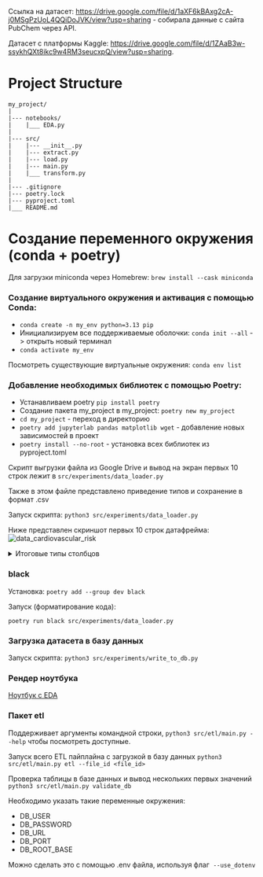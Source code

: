 Ссылка на датасет: https://drive.google.com/file/d/1aXF6kBAxg2cA-j0MSgPzUoL4QQiDoJVK/view?usp=sharing - cобирала данные с сайта PubChem через API.

Датасет с платформы Kaggle: https://drive.google.com/file/d/1ZAaB3w-ssykhQXt8ikc9w4RM3seucxpQ/view?usp=sharing.

# Project Structure
```
my_project/
|
|--- notebooks/
|    |___ EDA.py
|
|--- src/
|    |--- __init__.py
|    |--- extract.py
|    |--- load.py
|    |--- main.py
|    |___ transform.py
|
|--- .gitignore
|--- poetry.lock
|--- pyproject.toml
|___ README.md
```

# Создание переменного окружения (conda + poetry)
Для загрузки miniconda через Homebrew:
```brew install --cask miniconda```

### Создание виртуального окружения и активация c помощью Conda:
* ```conda create -n my_env python=3.13 pip```
* Инициализируем все поддерживаемые оболочки: ```conda init --all``` -> открыть новый терминал
* ```conda activate my_env```

Посмотреть существующие виртуальные окружения:
```conda env list```

### Добавление необходимых библиотек с помощью Poetry:
* Устанавливаем poetry ```pip install poetry```
* Создание пакета my_project в my_project: ```poetry new my_project```
* ```cd my_project``` - переход в директорию
* ```poetry add jupyterlab pandas matplotlib wget``` - добавление новых зависимостей в проект
* ```poetry install --no-root``` - установка всех библиотек из pyproject.toml

Скрипт выгрузки файла из Google Drive и вывод на экран первых 10 строк лежит в ```src/experiments/data_loader.py```

Также в этом файле представлено приведение типов и сохранение в формат .csv

Запуск скрипта:
```python3 src/experiments/data_loader.py```

Ниже представлен скриншот первых 10 строк датафрейма:
![data_cardiovascular_risk](photo/df_head(10).png)

<details>
<summary>Итоговые типы столбцов</summary>
<img src="photo/df_types.png" alt="drawing" width="200"/>
</details>

### black
Установка: ```poetry add --group dev black```

Запуск (форматирование кода):

```poetry run black src/experiments/data_loader.py```

### Загрузка датасета в базу данных
Запуск скрипта:
```python3 src/experiments/write_to_db.py```

### Рендер ноутбука 
[Ноутбук с EDA](https://nbviewer.org/github/Margo2512/data_driven_engineering/blob/main/notebooks/EDA.ipynb)

### Пакет etl
Поддерживает аргументы командной строки, `python3 src/etl/main.py --help` чтобы посмотреть доступные.

Запуск всего ETL пайплайна с загрузкой в базу данных
`python3 src/etl/main.py etl --file_id <file_id>`

Проверка таблицы в базе данных и вывод нескольких первых значений
`python3 src/etl/main.py validate_db`

Необходимо указать такие переменные окружения:
- DB_USER
- DB_PASSWORD
- DB_URL
- DB_PORT
- DB_ROOT_BASE

Можно сделать это с помощью .env файла, используя флаг  `--use_dotenv`
